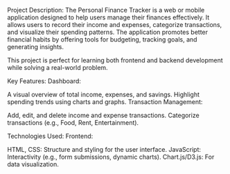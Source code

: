 Project Description:
The Personal Finance Tracker is a web or mobile application designed to help users manage their finances effectively. It allows users to record their income and expenses, categorize transactions, and visualize their spending patterns. The application promotes better financial habits by offering tools for budgeting, tracking goals, and generating insights.

This project is perfect for learning both frontend and backend development while solving a real-world problem.

Key Features:
Dashboard:

A visual overview of total income, expenses, and savings.
Highlight spending trends using charts and graphs.
Transaction Management:

Add, edit, and delete income and expense transactions.
Categorize transactions (e.g., Food, Rent, Entertainment).

Technologies Used:
Frontend:

HTML, CSS: Structure and styling for the user interface.
JavaScript: Interactivity (e.g., form submissions, dynamic charts).
Chart.js/D3.js: For data visualization.

